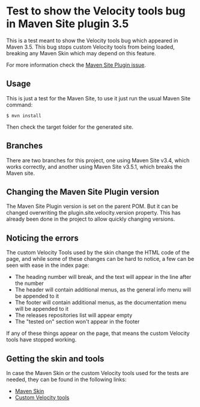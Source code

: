# Test to show the Velocity tools bug in Maven Site plugin 3.5

This is a test meant to show the Velocity tools bug which appeared in Maven 3.5. This bug stops custom Velocity tools from being loaded, breaking any Maven Skin which may depend on this feature.

For more information check the [Maven Site Plugin issue][issue].

## Usage

This is just a test for the Maven Site, to use it just run the usual Maven Site command:

```
$ mvn install
```

Then check the target folder for the generated site.

## Branches

There are two branches for this project, one using Maven Site v3.4, which works correctly, and another using Maven Site v3.5.1, which breaks the Maven site.

## Changing the Maven Site Plugin version

The Maven Site Plugin version is set on the parent POM. But it can be changed overwriting the plugin.site.velocity.version property. This has already been done in the project to allow quickly changing versions.

## Noticing the errors

The custom Velocity Tools used by the skin change the HTML code of the page, and while some of these changes can be hard to notice, a few can be seen with ease in the index page:

- The heading number will break, and the text will appear in the line after the number
- The header will contain additional menus, as the general info menu will be appended to it
- The footer will contain additional menus, as the documentation menu will be appended to it
- The releases repositories list will appear empty
- The "tested on" section won't appear in the footer

If any of these things appear on the page, that means the custom Velocity tools have stopped working.

## Getting the skin and tools

In case the Maven Skin or the custom Velocity tools used for the tests are needed, they can be found in the following links:

- [Maven Skin][skin]
- [Custom Velocity tools][tools]

[issue]: https://issues.apache.org/jira/browse/MSITE-782

[skin]: https://github.com/Bernardo-MG/docs-maven-skin
[tools]: https://github.com/Bernardo-MG/maven-site-velocity-bug

